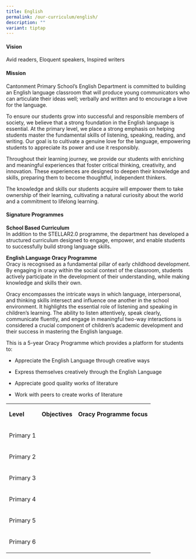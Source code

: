 ```yaml
---
title: English
permalink: /our-curriculum/english/
description: ""
variant: tiptap
---
```

<h4>Vision</h4>
<p>Avid readers, Eloquent speakers, Inspired writers&nbsp;</p>
<h4>Mission</h4>
<p>Cantonment Primary School’s English Department is committed to building
an English language classroom that will produce young communicators who
can articulate their ideas well; verbally and written and to encourage
a love for the language.</p>
<p>To ensure our students grow into successful and responsible members of
society, we believe that a strong foundation in the English language is
essential. At the primary level, we place a strong emphasis on helping
students master the fundamental skills of listening, speaking, reading,
and writing. Our goal is to cultivate a genuine love for the language,
empowering students to appreciate its power and use it responsibly.</p>
<p>Throughout their learning journey, we provide our students with enriching
and meaningful experiences that foster critical thinking, creativity, and
innovation. These experiences are designed to deepen their knowledge and
skills, preparing them to become thoughtful, independent thinkers.</p>
<p>The knowledge and skills our students acquire will empower them to take
ownership of their learning, cultivating a natural curiosity about the
world and a commitment to lifelong learning.</p>
<h4>Signature Programmes</h4>
<p><strong>School Based Curriculum</strong>
<br>In addition to the STELLAR2.0 programme, the department has developed
a structured curriculum designed to engage, empower, and enable students
to successfully build strong language skills.
<br>
</p>
<p><strong>English Language Oracy Programme</strong>
<br>Oracy is recognised as a fundamental pillar of early childhood development.
By engaging in oracy within the social context of the classroom, students
actively participate in the development of their understanding, while making
knowledge and skills their own.</p>
<p>Oracy encompasses the intricate ways in which language, interpersonal,
and thinking skills intersect and influence one another in the school environment.
It highlights the essential role of listening and speaking in children’s
learning. The ability to listen attentively, speak clearly, communicate
fluently, and engage in meaningful two-way interactions is considered a
crucial component of children’s academic development and their success
in mastering the English language.</p>
<p>This is a&nbsp;5-year Oracy Programme which provides a&nbsp;platform for&nbsp;students
to:</p>
<ul data-tight="true" class="tight">
<li>
<p>Appreciate the English Language through creative ways&nbsp;</p>
</li>
<li>
<p>Express themselves creatively through the English Language&nbsp;</p>
</li>
<li>
<p>Appreciate&nbsp;good quality works of literature</p>
</li>
<li>
<p>Work&nbsp;with&nbsp;peers to create works of literature</p>
</li>
</ul>
<table style="minWidth: 75px">
<colgroup>
<col>
<col>
<col>
</colgroup>
<tbody>
<tr>
<td rowspan="1" colspan="1">
<p><strong>Level</strong>
</p>
</td>
<td rowspan="1" colspan="1">
<p><strong>Objectives</strong>
</p>
</td>
<td rowspan="1" colspan="1">
<p><strong>Oracy Programme focus</strong>
</p>
</td>
</tr>
<tr>
<td rowspan="1" colspan="1">
<p>Primary 1</p>
</td>
<td rowspan="1" colspan="1">
<p></p>
</td>
<td rowspan="1" colspan="1">
<p></p>
</td>
</tr>
<tr>
<td rowspan="1" colspan="1">
<p>Primary 2</p>
</td>
<td rowspan="1" colspan="1">
<p></p>
</td>
<td rowspan="1" colspan="1">
<p></p>
</td>
</tr>
<tr>
<td rowspan="1" colspan="1">
<p>Primary 3</p>
</td>
<td rowspan="1" colspan="1">
<p></p>
</td>
<td rowspan="1" colspan="1">
<p></p>
</td>
</tr>
<tr>
<td rowspan="1" colspan="1">
<p>Primary 4</p>
</td>
<td rowspan="1" colspan="1">
<p></p>
</td>
<td rowspan="1" colspan="1">
<p></p>
</td>
</tr>
<tr>
<td rowspan="1" colspan="1">
<p>Primary 5</p>
</td>
<td rowspan="1" colspan="1">
<p></p>
</td>
<td rowspan="1" colspan="1">
<p></p>
</td>
</tr>
<tr>
<td rowspan="1" colspan="1">
<p>Primary 6</p>
</td>
<td rowspan="1" colspan="1">
<p></p>
</td>
<td rowspan="1" colspan="1">
<p></p>
</td>
</tr>
</tbody>
</table>
<p></p>